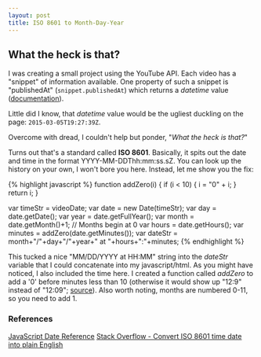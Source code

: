 ```yaml
---
layout: post
title: ISO 8601 to Month-Day-Year
---
```


## What the heck is that?

I was creating a small project using the YouTube API. Each video has a "snippet" of information available. One property of such a snippet is "publishedAt" (`snippet.publishedAt`) which returns a *datetime* value ([documentation](https://developers.google.com/youtube/v3/docs/playlistItems)). <!--end-excerpt-->

Little did I know, that *datetime* value would be the ugliest duckling on the page: `2015-03-05T19:27:39Z`.

Overcome with dread, I couldn't help but ponder, "*What the heck is that?*"

Turns out that's a standard called **ISO 8601**. Basically, it spits out the date and time in the format YYYY-MM-DDThh:mm:ss.sZ. You can look up the history on your own, I won't bore you here. Instead, let me show you the fix:

{% highlight javascript %}
  function addZero(i) {
    if (i < 10) {
      i = "0" + i;
    }
    return i;
  }
  
  var timeStr = videoDate;
  var date = new Date(timeStr);
  var day = date.getDate();
  var year = date.getFullYear();
  var month = date.getMonth()+1; // Months begin at 0
  var hours = date.getHours();
  var minutes = addZero(date.getMinutes());
  var dateStr = month+"/"+day+"/"+year+" at "+hours+":"+minutes;
{% endhighlight %}

This tucked a nice "MM/DD/YYYY at HH:MM" string into the *dateStr* variable that I could concatenate into my javascript/html.
As you might have noticed, I also included the time here. I created a function called *addZero* to add a '0' before minutes less than 10 (otherwise it would show up "12:9" instead of "12:09"; [source](http://www.w3schools.com/jsref/jsref_getminutes.asp)). Also worth noting, months are numbered 0-11, so you need to add 1.

### References
<a href="http://www.w3schools.com/jsref/jsref_obj_date.asp" target="_blank">JavaScript Date Reference</a>
<a href="http://stackoverflow.com/questions/12498619/convert-iso-8601-time-date-into-plain-english" target="_blank">Stack Overflow - Convert ISO 8601 time date into plain English</a>